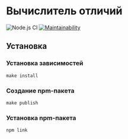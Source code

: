 # Вычислитель отличий
![Node.js CI](https://github.com/romanzemerov/frontend-project-lvl2/workflows/Node.js%20CI/badge.svg) 
[![Maintainability](https://api.codeclimate.com/v1/badges/65cf79e09080d2dc9c1c/maintainability)](https://codeclimate.com/github/romanzemerov/frontend-project-lvl2/maintainability)

## Установка

### Установка зависимостей

```
make install
```

### Создание npm-пакета

```
make publish
```

### Установка npm-пакета

```
npm link
```
